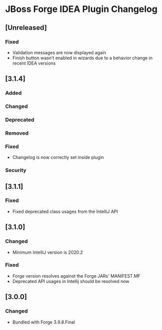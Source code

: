 <!-- Keep a Changelog guide -> https://keepachangelog.com -->

# JBoss Forge IDEA Plugin Changelog

## [Unreleased]

### Fixed
- Validation messages are now displayed again
- Finish button wasn't enabled in wizards due to a behavior change in recent IDEA versions

## [3.1.4]
### Added

### Changed

### Deprecated

### Removed

### Fixed
- Changelog is now correctly set inside plugin

### Security

## [3.1.1]
### Fixed
- Fixed deprecated class usages from the IntelliJ API

## [3.1.0]
### Changed
- Minimum IntelliJ version is 2020.2

### Fixed
- Forge version resolves against the Forge JARs' MANIFEST.MF
- Deprecated API usages in Intellij should be resolved now

## [3.0.0]
### Changed
- Bundled with Forge 3.9.8.Final
